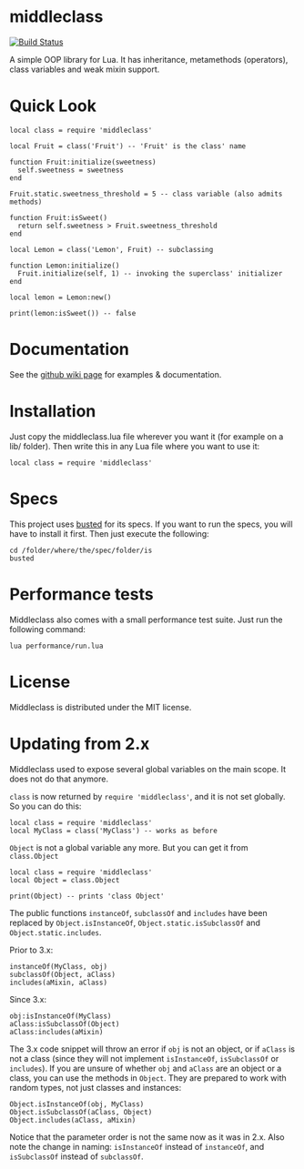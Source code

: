 middleclass
===========

[![Build Status](https://travis-ci.org/kikito/middleclass.png?branch=master)](https://travis-ci.org/kikito/middleclass)

A simple OOP library for Lua. It has inheritance, metamethods (operators), class variables and weak mixin support.

Quick Look
==========

    local class = require 'middleclass'

    local Fruit = class('Fruit') -- 'Fruit' is the class' name

    function Fruit:initialize(sweetness)
      self.sweetness = sweetness
    end

    Fruit.static.sweetness_threshold = 5 -- class variable (also admits methods)

    function Fruit:isSweet()
      return self.sweetness > Fruit.sweetness_threshold
    end

    local Lemon = class('Lemon', Fruit) -- subclassing

    function Lemon:initialize()
      Fruit.initialize(self, 1) -- invoking the superclass' initializer
    end

    local lemon = Lemon:new()

    print(lemon:isSweet()) -- false

Documentation
=============

See the [github wiki page](https://github.com/kikito/middleclass/wiki) for examples & documentation.

Installation
============

Just copy the middleclass.lua file wherever you want it (for example on a lib/ folder). Then write this in any Lua file where you want to use it:

    local class = require 'middleclass'

Specs
=====

This project uses [busted](http://olivinelabs.com/busted/) for its specs. If you want to run the specs, you will have to install it first. Then just execute the following:

    cd /folder/where/the/spec/folder/is
    busted

Performance tests
=================

Middleclass also comes with a small performance test suite. Just run the following command:

    lua performance/run.lua

License
=======

Middleclass is distributed under the MIT license.

Updating from 2.x
=================

Middleclass used to expose several global variables on the main scope. It does not do that anymore.

`class` is now returned by `require 'middleclass'`, and it is not set globally. So you can do this:

    local class = require 'middleclass'
    local MyClass = class('MyClass') -- works as before

`Object` is not a global variable any more. But you can get it from `class.Object`

    local class = require 'middleclass'
    local Object = class.Object

    print(Object) -- prints 'class Object'

The public functions `instanceOf`, `subclassOf` and `includes` have been replaced by `Object.isInstanceOf`, `Object.static.isSubclassOf` and `Object.static.includes`.

Prior to 3.x:

    instanceOf(MyClass, obj)
    subclassOf(Object, aClass)
    includes(aMixin, aClass)

Since 3.x:

    obj:isInstanceOf(MyClass)
    aClass:isSubclassOf(Object)
    aClass:includes(aMixin)

The 3.x code snippet will throw an error if `obj` is not an object, or if `aClass` is not a class (since they will not implement `isInstanceOf`, `isSubclassOf` or `includes`).
If you are unsure of whether `obj` and `aClass` are an object or a class, you can use the methods in `Object`. They are prepared to work with random types, not just classes and instances:

    Object.isInstanceOf(obj, MyClass)
    Object.isSubclassOf(aClass, Object)
    Object.includes(aClass, aMixin)

Notice that the parameter order is not the same now as it was in 2.x. Also note the change in naming: `isInstanceOf` instead of `instanceOf`, and `isSubclassOf` instead of `subclassOf`.



